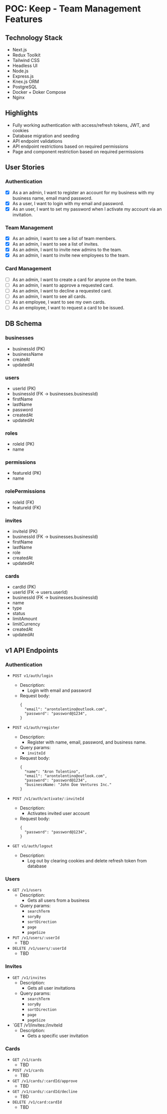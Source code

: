 # POC: Keep - Team Management Features

## Technology Stack

- Next.js
- Redux Toolkit
- Tailwind CSS
- Headless UI
- Node.js
- Express.js
- Knex.js ORM
- PostgreSQL
- Docker + Doker Compose
- Nginx

## Highlights

- Fully working authentication with access/refresh tokens, JWT, and cookies
- Database migration and seeding
- API endpoint validations
- API endpoint restrictions based on required permissions
- Page and component restriction based on required permissions

## User Stories

### Authentication

- [x] As a an admin, I want to register an account for my business with my business name, email mand password.
- [x] As a user, I want to login with my email and password.
- [x] As an user, I want to set my password when I activate my account via an invitation.

### Team Management

- [x] As an admin, I want to see a list of team members.
- [x] As an admin, I want to see a list of invites.
- [x] As an admin, I want to invite new admins to the team.
- [x] As an admin, I want to invite new employees to the team.

### Card Management

- [ ] As an admin, I want to create a card for anyone on the team.
- [ ] As an admin, I want to approve a requested card.
- [ ] As an admin, I want to decline a requested card.
- [ ] As an admin, I want to see all cards.
- [ ] As an employee, I want to see my own cards.
- [ ] As an employee, I want to request a card to be issued.

## DB Schema

### businesses

- businessId (PK)
- businessName
- createAt
- updatedAt

### users

- userId (PK)
- businessId (FK -> businesses.businessId)
- firstName
- lastName
- password
- createdAt
- updatedAt

### roles

- roleId (PK)
- name

### permissions

- featureId (PK)
- name

### rolePermissions

- roleId (FK)
- featureId (FK)

### invites

- inviteId (PK)
- businessId (FK -> businesses.businessId)
- firstName
- lastName
- role
- createdAt
- updatedAt

### cards

- cardId (PK)
- userId (FK -> users.userId)
- businessId (FK -> businesses.businessId)
- name
- type
- status
- limitAmount
- limitCurrency
- createdAt
- updatedAt

## v1 API Endpoints

### Authentication

- `POST v1/auth/login`
  - Description:
    - Login with email and password
  - Request body:
    ```
    {
      "email": "arontolentino@outlook.com",
      "password": "password@1234",
    }
    ```
- `POST v1/auth/register`
  - Description:
    - Register with name, email, password, and business name.
  - Query params:
    - `inviteId`
  - Request body:
    ```
    {
      "name": "Aron Tolentino",
      "email": "arontolentino@outlook.com",
      "password": "password@1234",
      "businessName: "John Doe Ventures Inc."
    }
    ```
    
- `POST /v1/auth/activate/:inviteId`
  - Description:
    - Activates invited user account
  - Request body:
    ```
    {
      "password": "password@1234",
    }
    ```
  
- `GET v1/auth/logout`
  - Description:
    - Log out by clearing cookies and delete refresh token from database

### Users

- `GET /v1/users`
  - Description:
    - Gets all users from a business
  - Query params:
    - `searchTerm`
    - `soryBy`
    - `sortDirection`
    - `page`
    - `pageSize`
- `PUT /v1/users/:userId`
  - TBD
- `DELETE /v1/users/:userId`
  - TBD

### Invites

- `GET /v1/invites`
  - Description:
    - Gets all user invitations
  - Query params:
    - `searchTerm`
    - `soryBy`
    - `sortDirection`
    - `page`
    - `pageSize`
- `GET /v1/invites:/inviteId
  - Description:
    - Gets a specific user invitation

### Cards

- `GET /v1/cards`
  - TBD
- `POST /v1/cards`
  - TBD
- `GET /v1/cards/:cardId/approve`
  - TBD
- `GET /v1/cards/:cardId/decline`
  - TBD
- `DELETE /v1/card:cardId`
  - TBD
